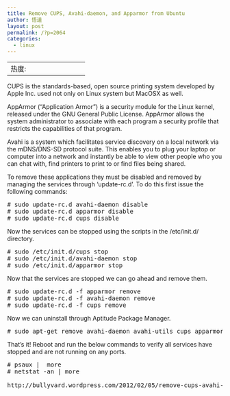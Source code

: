 ```yaml
---
title: Remove CUPS, Avahi-daemon, and Apparmor from Ubuntu
author: 悟道
layout: post
permalink: /?p=2064
categories:
  - linux
---
```

<table>
  <tr cellpadding=0><td>
    热度:
  </td><td cellpadding=0><img src='http://210.75.224.29/wordpress/wp-content/plugins/statpresscn/images/sun.gif' width=10 height=10 border=0 /></td><td cellpadding=0><img src='http://210.75.224.29/wordpress/wp-content/plugins/statpresscn/images/sun_dark.gif' width=10 height=10 border=0 /></td><td cellpadding=0><img src='http://210.75.224.29/wordpress/wp-content/plugins/statpresscn/images/sun_dark.gif' width=10 height=10 border=0 /></td><td cellpadding=0><img src='http://210.75.224.29/wordpress/wp-content/plugins/statpresscn/images/sun_dark.gif' width=10 height=10 border=0 /></td><td cellpadding=0><img src='http://210.75.224.29/wordpress/wp-content/plugins/statpresscn/images/sun_dark.gif' width=10 height=10 border=0 /></td></tr>
</table>

CUPS is the standards-based, open source printing system developed by Apple Inc. used not only on Linux system but MacOSX as well.

AppArmor (“Application Armor”) is a security module for the Linux kernel, released under the GNU General Public License. AppArmor allows the system administrator to associate with each program a security profile that restricts the capabilities of that program.

Avahi is a system which facilitates service discovery on a local network via the mDNS/DNS-SD protocol suite. This enables you to plug your laptop or computer into a network and instantly be able to view other people who you can chat with, find printers to print to or find files being shared.

To remove these applications they must be disabled and removed by managing the services through ‘update-rc.d’. To do this first issue the following commands:

<pre># sudo update-rc.d avahi-daemon disable
# sudo update-rc.d apparmor disable
# sudo update-rc.d cups disable</pre>

Now the services can be stopped using the scripts in the /etc/init.d/ directory.

<pre># sudo /etc/init.d/cups stop
# sudo /etc/init.d/avahi-daemon stop
# sudo /etc/init.d/apparmor stop</pre>

Now that the services are stopped we can go ahead and remove them.

<pre># sudo update-rc.d -f apparmor remove
# sudo update-rc.d -f avahi-daemon remove
# sudo update-rc.d -f cups remove</pre>

Now we can uninstall through Aptitude Package Manager.

<pre># sudo apt-get remove avahi-daemon avahi-utils cups apparmor</pre>

That’s it! Reboot and run the below commands to verify all services have stopped and are not running on any ports.

<pre># psaux |  more
# netstat -an | more

http://bullyvard.wordpress.com/2012/02/05/remove-cups-avahi-daemon-and-apparmor-from-ubuntu/</pre>